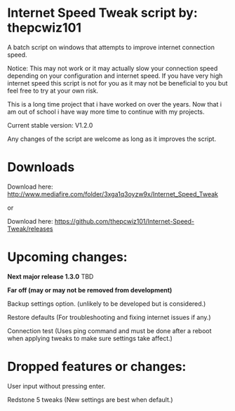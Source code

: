 # Internet Speed Tweak script by: thepcwiz101

A batch script on windows that attempts to improve internet connection speed.

Notice: This may not work or it may actually slow your connection speed depending on your configuration and internet speed. If you have 
very high internet speed this script is not for you as it may not be beneficial to you but feel free to try at your own risk.

This is a long time project that i have worked on over the years. Now that i am out of school i have way more time to continue with my projects.

Current stable version: V1.2.0

Any changes of the script are welcome as long as it improves the script.

# Downloads

Download here: http://www.mediafire.com/folder/3xga1q3oyzw9x/Internet_Speed_Tweak

or 

Download here: https://github.com/thepcwiz101/Internet-Speed-Tweak/releases

# Upcoming changes:

**Next major release 1.3.0** 
TBD



**Far off (may or may not be removed from development)**

Backup settings option. (unlikely to be developed but is considered.)

Restore defaults (For troubleshooting and fixing internet issues if any.)

Connection test (Uses ping command and must be done after a reboot when applying tweaks to make sure settings take affect.) 


# Dropped features or changes:

User input without pressing enter.

Redstone 5 tweaks (New settings are best when default.)
